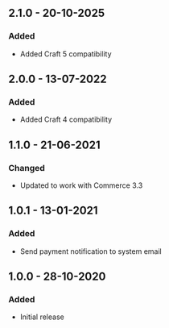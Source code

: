 ## 2.1.0 - 20-10-2025
### Added
- Added Craft 5 compatibility

## 2.0.0 - 13-07-2022
### Added
- Added Craft 4 compatibility

## 1.1.0 - 21-06-2021
### Changed
- Updated to work with Commerce 3.3

## 1.0.1 - 13-01-2021
### Added
- Send payment notification to system email

## 1.0.0 - 28-10-2020
### Added
- Initial release
